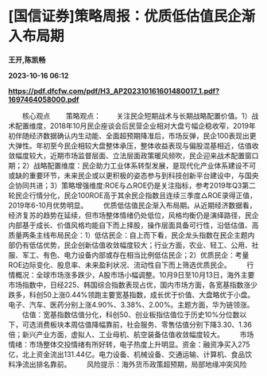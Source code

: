 # [国信证券]策略周报：优质低估值民企渐入布局期
**王开,陈凯畅**

**2023-10-16 06:12**

**https://pdf.dfcfw.com/pdf/H3_AP202310161601480017_1.pdf?1697464058000.pdf**

　　核心观点 　　策略观点： 　　关注民企短期战术与长期战略配置价值。1）战术配置维度，2018年10月民企座谈会后民营企业相对大盘亏幅企稳收窄，2019年初伴随经济数据确认内生动能、全面超预期降准后，市场反弹，民企100表现出更大弹性。年初至今民企相较大盘整体承压，整体收益表现与偏股混基相近，估值收敛幅度较大，近期市场监督层面、立法层面政策暖风频吹，民企迎来战术配置窗口期；2）战略配置维度：民企助力工业体系转型发展，是现代化产业体系建设不可或缺的重要环节，未来民企或以更积极的姿态参与到科技创新平台建设中，与国央企协同共进；3）策略增强维度:ROE与△ROE仍是关注指标，参考2019年Q3第二轮民企行情分化，民企100ROE高于其余民企指数且连续三季度△ROE录得正值，2019年6-10月优势明显。 　　优质低估值民企渐入布局期。从近期经济数据看，经济复苏的趋势在延续，但市场整体情绪仍处低位，风格均衡仍是演绎路径，民企内部基于成长、价值风格均能自下而上择股，操作层面具备可行性，沿低估值、高质量两条主线布局民企：1）低估民企：自上而下看，民企龙头指数在民企主题内部仍有低估优势，民企创新估值收敛幅度较大；行业方面，农业、轻工、公用、社服、军工、有色、电力设备内部或存在相当比例低估民企；2）优质民企：考量ROE边际变化、股息率、未来盈利状况、流动性自下而上筛选优质民企。 　　行情概况：全球市场涨多跌少，A股市场小幅调整。10月9日至10月13日，海外主要市场指数中，日经225、韩国综合指数表现占优，国内市场方面，各宽基指数涨少跌多，科创50上涨0.44%领跑主要宽基指数，成长优于价值、大盘略优于小盘。电子、汽车、医药分别上涨4.90%、3.38%、2.00%。主题方面，华为链领涨。 　　估值：宽基指数估值分化，科创50、创业板指估值位于历史10%分位数以下，可选消费板块本周估值降幅靠前，社会服务、零售估值分别下降3.30、1.36倍；新兴产业方面，虚拟人、工业母机、航空装备估值收敛幅度较大。 　　市场情绪：市场整体交投情绪有所好转，电子热度上升明显。资金：融资净买入275亿，北上资金流出131.44亿。电力设备、机械设备、交通运输、计算机、食品饮料净流出排名靠前。 　　风险提示：海外货币政策超预期，局部地缘冲突风险